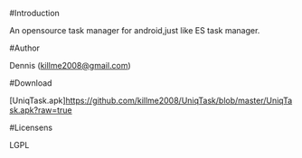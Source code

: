 #Introduction

An opensource task manager for android,just like ES task manager.

#Author

Dennis (killme2008@gmail.com)

#Download

[UniqTask.apk]https://github.com/killme2008/UniqTask/blob/master/UniqTask.apk?raw=true

#Licensens

LGPL
